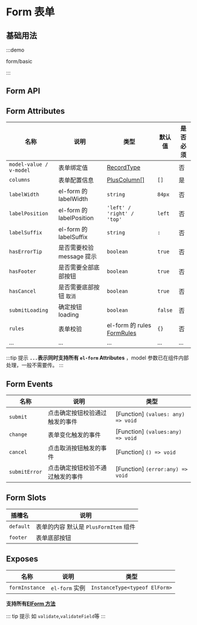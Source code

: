 # Form 表单

## 基础用法

:::demo

form/basic

:::

## Form API

## Form Attributes

| 名称                    | 说明                      | 类型                                                                                             | 默认值  | 是否必须 |
| ----------------------- | ------------------------- | ------------------------------------------------------------------------------------------------ | ------- | -------- |
| `model-value / v-model` | 表单绑定值                | [RecordType](/components/type.html#recordtype)                                                   |         | 否       |
| `columns`               | 表单配置信息              | [PlusColumn[]](/components/config.html)                                                          | `[]`    | 是       |
| `labelWidth`            | el-form 的 labelWidth     | `string`                                                                                         | `84px`  | 否       |
| `labelPosition`         | el-form 的 labelPosition  | `'left' / 'right' / 'top'`                                                                       | `left`  | 否       |
| `labelSuffix`           | el-form 的 labelSuffix    | `string`                                                                                         | `:`     | 否       |
| `hasErrorTip`           | 是否需要校验 message 提示 | `boolean`                                                                                        | `true`  | 否       |
| `hasFooter`             | 是否需要全部底部按钮      | `boolean`                                                                                        | `true`  | 否       |
| `hasCancel`             | 是否需要底部按钮 `取消`   | `boolean`                                                                                        | `true`  | 否       |
| `submitLoading`         | 确定按钮 loading          | `boolean`                                                                                        | `false` | 否       |
| `rules`                 | 表单校验                  | el-form 的 rules [FormRules](https://element-plus.org/zh-CN/component/form.html#form-attributes) | `{}`    | 否       |
| ...                     | ...                       | ...                                                                                              | ...     | ...      |

:::tip 提示
**`...`表示同时支持所有 `el-form` Attributes** ，model 参数已在组件内部处理，一般不需要传。
:::

## Form Events

| 名称          | 说明                             | 类型                               |
| ------------- | -------------------------------- | ---------------------------------- |
| `submit`      | 点击确定按钮校验通过触发的事件   | [Function] `(values: any) => void` |
| `change`      | 表单变化触发的事件               | [Function] `(values:any) => void`  |
| `cancel`      | 点击取消按钮触发的事件           | [Function] `() => void`            |
| `submitError` | 点击确定按钮校验不通过触发的事件 | [Function] `(error:any) => void`   |

## Form Slots

| 插槽名    | 说明                                  |
| --------- | ------------------------------------- |
| `default` | 表单的内容 默认是 `PlusFormItem` 组件 |
| `footer`  | 表单底部按钮                          |

## Exposes

| 名称           | 说明           | 类型                          |
| -------------- | -------------- | ----------------------------- |
| `formInstance` | `el-form` 实例 | `InstanceType<typeof ElForm>` |

**支持所有[ElForm 方法](https://element-plus.org/zh-CN/component/form.html#form-exposes)**

::: tip 提示
如 `validate`,`validateField`等
:::
